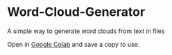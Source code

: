 # Word-Cloud-Generator
A simple way to generate word clouds from text in files

Open in [Google Colab](https://githubtocolab.com/KayO-GH/Word-Cloud-Generator/blob/main/read_to_cloud.ipynb) and save a copy to use.
